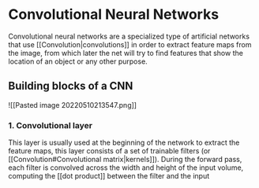 # Convolutional Neural Networks
Convolutional neural networks are a specialized type of artificial networks that use [[Convolution|convolutions]]  in order to extract feature maps from the image, from which later the net will try to find features that show the location of an object or any other purpose.

## Building blocks of a CNN

![[Pasted image 20220510213547.png]]

### 1. Convolutional layer

This layer is usually used at the beginning of the network to extract the feature maps, this layer consists of a set of trainable filters (or [[Convolution#Convolutional matrix|kernels]]). During the forward pass, each filter is convolved across the width and height of the input volume, computing the [[dot product]] between the filter and the input 